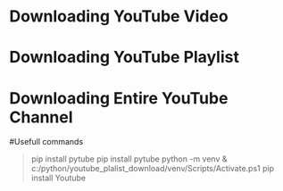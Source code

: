 
# Downloading YouTube Video
# Downloading YouTube Playlist 
# Downloading Entire YouTube Channel 

#Usefull commands
> pip install pytube
> pip install pytube
> python -m venv
> & c:/python/youtube_plalist_download/venv/Scripts/Activate.ps1
> pip install Youtube
